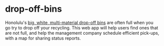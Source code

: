 drop-off-bins
=============

Honolulu's [big, white, multi-material drop-off bins](http://www.opala.org/solid_waste/multi_material_recycling_center_locations.html)
are often full when you go try to drop off your recycling.
This web app will help users find ones that are not full,
and help the management company schedule efficient pick-ups,
with a map for sharing status reports.
